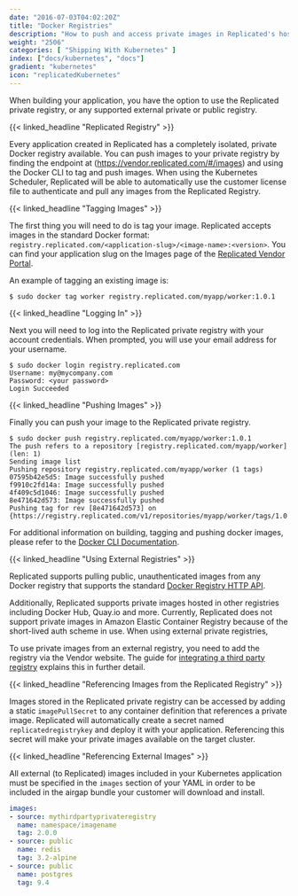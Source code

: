 ```yaml
---
date: "2016-07-03T04:02:20Z"
title: "Docker Registries"
description: "How to push and access private images in Replicated's hosted private registry."
weight: "2506"
categories: [ "Shipping With Kubernetes" ]
index: ["docs/kubernetes", "docs"]
gradient: "kubernetes"
icon: "replicatedKubernetes"
---
```


When building your application, you have the option to use the Replicated private registry, or any supported external private or public registry.

{{< linked_headline "Replicated Registry" >}}

Every application created in Replicated has a completely isolated, private Docker registry available. You can push images to your private registry by finding the endpoint at (https://vendor.replicated.com/#/images) and using the Docker CLI to tag and push images. When using the Kubernetes Scheduler, Replicated will be able to automatically use the customer license file to authenticate and pull any images from the Replicated Registry.

{{< linked_headline "Tagging Images" >}}

The first thing you will need to do is tag your image. Replicated accepts images in the standard Docker format: `registry.replicated.com/<application-slug>/<image-name>:<version>`. You can find your application slug on the Images page of the [Replicated Vendor Portal](https://vendor.replicated.com/#/images).

An example of tagging an existing image is:

```shell
$ sudo docker tag worker registry.replicated.com/myapp/worker:1.0.1
```

{{< linked_headline "Logging In" >}}

Next you will need to log into the Replicated private registry with your account credentials. When prompted, you will use your email address for your username.

```shell
$ sudo docker login registry.replicated.com
Username: my@mycompany.com
Password: <your password>
Login Succeeded
```

{{< linked_headline "Pushing Images" >}}

Finally you can push your image to the Replicated private registry.

```shell
$ sudo docker push registry.replicated.com/myapp/worker:1.0.1
The push refers to a repository [registry.replicated.com/myapp/worker] (len: 1)
Sending image list
Pushing repository registry.replicated.com/myapp/worker (1 tags)
07595b42e5d5: Image successfully pushed
f9910c2fd14a: Image successfully pushed
4f409c5d1046: Image successfully pushed
8e471642d573: Image successfully pushed
Pushing tag for rev [8e471642d573] on {https://registry.replicated.com/v1/repositories/myapp/worker/tags/1.0.1}
```

For additional information on building, tagging and pushing docker images, please refer to the
[Docker CLI Documentation](https://docs.docker.com/engine/reference/commandline/cli/).

{{< linked_headline "Using External Registries" >}}

Replicated supports pulling public, unauthenticated images from any Docker registry that supports the standard [Docker Registry HTTP API](https://docs.docker.com/registry/spec/api/).

Additionally, Replicated supports private images hosted in other registries including Docker Hub, Quay.io and more. Currently, Replicated does not support private images in Amazon Elastic Container Registry because of the short-lived auth scheme in use. When using external private registries,

To use private images from an external registry, you need to add the registry via the Vendor website. The guide for [integrating a third party registry](/docs/kb/developer-resources/third-party-registries) explains this in further detail.

{{< linked_headline "Referencing Images from the Replicated Registry" >}}

Images stored in the Replicated private registry can be accessed by adding a static `imagePullSecret` to any container definition that references a private image. Replicated will automatically create a secret named `replicatedregistrykey` and deploy it with your application. Referencing this secret will make your private images available on the target cluster.

{{< linked_headline "Referencing External Images" >}}

All external (to Replicated) images included in your Kubernetes application must be specified in the `images` section of your YAML in order to be included in the airgap bundle your customer will download and install.

```yaml
images:
- source: mythirdpartyprivateregistry
  name: namespace/imagename
  tag: 2.0.0
- source: public
  name: redis
  tag: 3.2-alpine
- source: public
  name: postgres
  tag: 9.4
```
